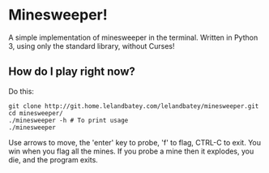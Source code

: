 
Minesweeper!
============

A simple implementation of minesweeper in the terminal. Written in Python 3,
using only the standard library, without Curses!

## How do I play right now?

Do this:

	git clone http://git.home.lelandbatey.com/lelandbatey/minesweeper.git
	cd minesweeper/
	./minesweeper -h # To print usage
	./minesweeper

Use arrows to move, the 'enter' key to probe, 'f' to flag, CTRL-C to exit. You
win when you flag all the mines. If you probe a mine then it explodes, you die,
and the program exits.

